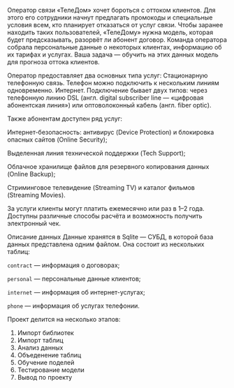 Оператор связи «ТелеДом» хочет бороться с оттоком клиентов. Для этого его сотрудники начнут предлагать промокоды и специальные условия всем, кто планирует отказаться от услуг связи. Чтобы заранее находить таких пользователей, «ТелеДому» нужна модель, которая будет предсказывать, разорвёт ли абонент договор. Команда оператора собрала персональные данные о некоторых клиентах, информацию об их тарифах и услугах. Ваша задача — обучить на этих данных модель для прогноза оттока клиентов.

Оператор предоставляет два основных типа услуг:
Стационарную телефонную связь. Телефон можно подключить к нескольким линиям одновременно.
Интернет. Подключение бывает двух типов: через телефонную линию DSL (англ. digital subscriber line — «цифровая абонентская линия») или оптоволоконный кабель (англ. fiber optic).

Также абонентам доступен ряд услуг:

Интернет-безопасность: антивирус (Device Protection) и блокировка опасных сайтов (Online Security);

Выделенная линия технической поддержки (Tech Support);

Облачное хранилище файлов для резервного копирования данных (Online Backup);

Стриминговое телевидение (Streaming TV) и каталог фильмов (Streaming Movies).

За услуги клиенты могут платить ежемесячно или раз в 1–2 года. Доступны различные способы расчёта и возможность получить электронный чек.

Описание данных
Данные хранятся в Sqlite  — СУБД, в которой база данных представлена одним файлом. Она состоит из нескольких таблиц:

`contract` — информация о договорах;

`personal` — персональные данные клиентов;

`internet` — информация об интернет-услугах;

`phone` — информация об услугах телефонии.


Проект делится на несколько этапов:

1. Импорт библиотек
2. Импорт таблиц
3. Анализ данных
4. Объеденение таблиц
5. Обучение поделей
6. Тестирование модели
7. Вывод по проекту
